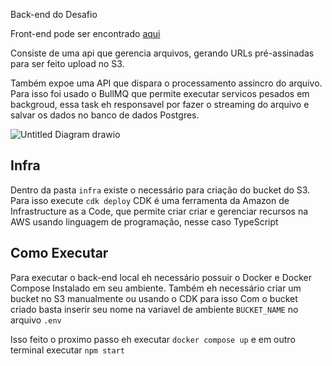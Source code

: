 Back-end do Desafio

Front-end pode ser encontrado [aqui](https://github.com/edgardlopes/frontend-challenge)

Consiste de uma api que gerencia arquivos, gerando URLs pré-assinadas para ser feito upload no S3.

Também expoe uma API que dispara o processamento assincro do arquivo.
Para isso foi usado o BullMQ que permite executar servicos pesados em backgroud, essa task eh responsavel por fazer o streaming do arquivo e salvar os dados no banco de dados Postgres.

![Untitled Diagram drawio](https://github.com/edgardlopes/Desafio-backend/assets/12161982/a86090b9-a519-4246-b46e-03597853dd92)

## Infra

Dentro da pasta `infra` existe o necessário para criação do bucket do S3. Para isso execute `cdk deploy`
CDK é uma ferramenta da Amazon de Infrastructure as a Code, que permite criar criar e gerenciar recursos na AWS usando linguagem de programação, nesse caso TypeScript

## Como Executar

Para executar o back-end local eh necessário possuir o Docker e Docker Compose Instalado em seu ambiente.
Também eh necessário criar um bucket no S3 manualmente ou usando o CDK para isso
Com o bucket criado basta inserir seu nome na variavel de ambiente `BUCKET_NAME` no arquivo `.env`

Isso feito o proximo passo eh executar `docker compose up` e em outro terminal executar `npm start`
